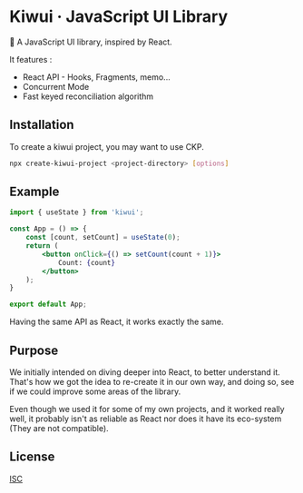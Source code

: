 # Kiwui &middot; JavaScript UI Library

🥝 A JavaScript UI library, inspired by React.

It features :

- React API - Hooks, Fragments, memo...
- Concurrent Mode
- Fast keyed reconciliation algorithm

## Installation

To create a kiwui project, you may want to use CKP.

```bash
npx create-kiwui-project <project-directory> [options]
```

## Example

```jsx
import { useState } from 'kiwui';

const App = () => {
    const [count, setCount] = useState(0);
    return (
        <button onClick={() => setCount(count + 1)}>
            Count: {count}
        </button>
    );
}

export default App;
```

Having the same API as React, it works exactly the same.

## Purpose

We initially intended on diving deeper into React, to better understand it.
That's how we got the idea to re-create it in our own way, and doing so, see if we could improve some areas of the library.

Even though we used it for some of my own projects, and it worked really well, it probably isn't as reliable as React nor does it have its eco-system (They are not compatible).

## License

[ISC](./LICENSE)